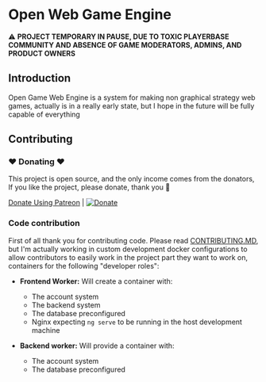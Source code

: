 Open Web Game Engine
======================

⚠️ **PROJECT TEMPORARY IN PAUSE, DUE TO TOXIC PLAYERBASE COMMUNITY AND ABSENCE OF GAME MODERATORS, ADMINS, AND PRODUCT OWNERS**

## Introduction

Open Game Web Engine is a system for making non graphical strategy web games, actually is in a really early state, but I hope in the future will be fully capable of everything

## Contributing 
### :heart: Donating :heart:

This project is open source, and the only income comes from the donators, If you like the project, please donate, thank you :wine_glass:

[Donate Using Patreon](https://www.patreon.com/bePatron?u=13416760) | [![Donate](https://img.shields.io/badge/Donate-PayPal-green.svg)](https://www.paypal.com/cgi-bin/webscr?cmd=_s-xclick&hosted_button_id=XYSG7NDRN5HM6&source=url)

### Code contribution
First of all thank you for contributing code. Please read [CONTRIBUTING.MD](CONTRIBUTING.md), but I'm actually working in custom development docker configurations to allow contributors to easily work in the project part they want to work on, containers for the following "developer roles":

* __Frontend Worker:__ Will create a container with: 
  * The account system
  * The backend system
  * The database preconfigured
  * Nginx expecting `ng serve` to be running in the host development machine

* __Backend worker:__ Will provide a container with:
  * The account system
  * The database preconfigured
 
